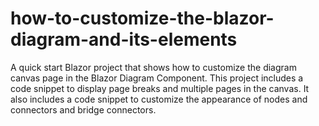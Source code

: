# how-to-customize-the-blazor-diagram-and-its-elements
A quick start Blazor project that shows how to customize the diagram canvas page in the Blazor Diagram Component. This project includes a code snippet to display page breaks and multiple pages in the canvas. It also includes a code snippet to customize the appearance of nodes and connectors and bridge connectors. 
